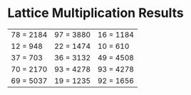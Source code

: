 # Lattice Multiplication Results

|   |   |   |
|---|---|---|
| 78 = 2184 | 97 = 3880 | 16 = 1184 |
| 12 = 948 | 22 = 1474 | 10 = 610 |
| 37 = 703 | 36 = 3132 | 49 = 4508 |
| 70 = 2170 | 93 = 4278 | 93 = 4278 |
| 69 = 5037 | 19 = 1235 | 92 = 1656 |
